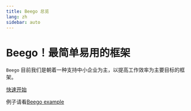 ```yaml
---
title: Beego 总览
lang: zh
sidebar: auto
---
```

# Beego！最简单易用的框架

`Beego` 目前我们是朝着一种支持中小企业为主，以提高工作效率为主要目标的框架。

[快速开始](./developing/README.md)

例子请看[Beego example](https://github.com/beego/beego-example)
